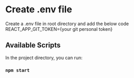 # Create .env file

Create a .env file in root directory and add the below code
REACT_APP_GIT_TOKEN={your git personal token}

## Available Scripts

In the project directory, you can run:

### `npm start`